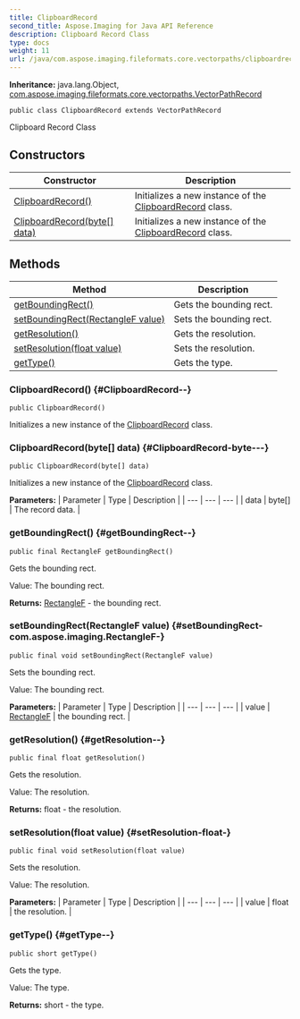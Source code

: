 ```yaml
---
title: ClipboardRecord
second_title: Aspose.Imaging for Java API Reference
description: Clipboard Record Class
type: docs
weight: 11
url: /java/com.aspose.imaging.fileformats.core.vectorpaths/clipboardrecord/
---
```

**Inheritance:**
java.lang.Object, [com.aspose.imaging.fileformats.core.vectorpaths.VectorPathRecord](../../com.aspose.imaging.fileformats.core.vectorpaths/vectorpathrecord)
```
public class ClipboardRecord extends VectorPathRecord
```

Clipboard Record Class
## Constructors

| Constructor | Description |
| --- | --- |
| [ClipboardRecord()](#ClipboardRecord--) | Initializes a new instance of the [ClipboardRecord](../../com.aspose.imaging.fileformats.core.vectorpaths/clipboardrecord) class. |
| [ClipboardRecord(byte[] data)](#ClipboardRecord-byte---) | Initializes a new instance of the [ClipboardRecord](../../com.aspose.imaging.fileformats.core.vectorpaths/clipboardrecord) class. |
## Methods

| Method | Description |
| --- | --- |
| [getBoundingRect()](#getBoundingRect--) | Gets the bounding rect. |
| [setBoundingRect(RectangleF value)](#setBoundingRect-com.aspose.imaging.RectangleF-) | Sets the bounding rect. |
| [getResolution()](#getResolution--) | Gets the resolution. |
| [setResolution(float value)](#setResolution-float-) | Sets the resolution. |
| [getType()](#getType--) | Gets the type. |
### ClipboardRecord() {#ClipboardRecord--}
```
public ClipboardRecord()
```


Initializes a new instance of the [ClipboardRecord](../../com.aspose.imaging.fileformats.core.vectorpaths/clipboardrecord) class.

### ClipboardRecord(byte[] data) {#ClipboardRecord-byte---}
```
public ClipboardRecord(byte[] data)
```


Initializes a new instance of the [ClipboardRecord](../../com.aspose.imaging.fileformats.core.vectorpaths/clipboardrecord) class.

**Parameters:**
| Parameter | Type | Description |
| --- | --- | --- |
| data | byte[] | The record data. |

### getBoundingRect() {#getBoundingRect--}
```
public final RectangleF getBoundingRect()
```


Gets the bounding rect.

Value: The bounding rect.

**Returns:**
[RectangleF](../../com.aspose.imaging/rectanglef) - the bounding rect.
### setBoundingRect(RectangleF value) {#setBoundingRect-com.aspose.imaging.RectangleF-}
```
public final void setBoundingRect(RectangleF value)
```


Sets the bounding rect.

Value: The bounding rect.

**Parameters:**
| Parameter | Type | Description |
| --- | --- | --- |
| value | [RectangleF](../../com.aspose.imaging/rectanglef) | the bounding rect. |

### getResolution() {#getResolution--}
```
public final float getResolution()
```


Gets the resolution.

Value: The resolution.

**Returns:**
float - the resolution.
### setResolution(float value) {#setResolution-float-}
```
public final void setResolution(float value)
```


Sets the resolution.

Value: The resolution.

**Parameters:**
| Parameter | Type | Description |
| --- | --- | --- |
| value | float | the resolution. |

### getType() {#getType--}
```
public short getType()
```


Gets the type.

Value: The type.

**Returns:**
short - the type.
